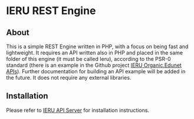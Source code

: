 IERU REST Engine
================

About
-----
This is a simple REST Engine written in PHP, with a focus on being fast and lightweight. It requires an API written also in PHP and placed in the same folder of this engine (it must be called Ieru), according to the PSR-0 standard (there is an example in the Github project [IERU Organic.Edunet APIs](https://github.com/ieru/ieru-oe-apis)). Further documentation for building an API example will be added in the future. It does not require any external libraries.


Installation
------------
Please refer to [IERU API Server](https://github.com/ieru/ieru-api-server) for installation instructions.

